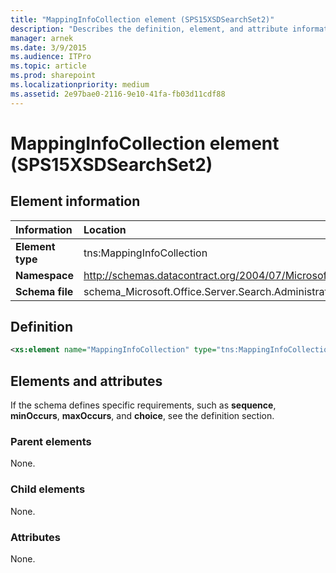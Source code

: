 ```yaml
---
title: "MappingInfoCollection element (SPS15XSDSearchSet2)"
description: "Describes the definition, element, and attribute information for the MappingInfoCollection element (SPS15XSDSearchSet2)."
manager: arnek
ms.date: 3/9/2015
ms.audience: ITPro
ms.topic: article
ms.prod: sharepoint
ms.localizationpriority: medium
ms.assetid: 2e97bae0-2116-9e10-41fa-fb03d11cdf88
---
```


# MappingInfoCollection element (SPS15XSDSearchSet2)

 
  
## Element information

|Information|Location|
|:-----|:-----|
|**Element type** <br/> |tns:MappingInfoCollection  <br/> |
|**Namespace** <br/> |http://schemas.datacontract.org/2004/07/Microsoft.Office.Server.Search.Administration  <br/> |
|**Schema file** <br/> |schema_Microsoft.Office.Server.Search.Administration.xsd  <br/> |
   
## Definition

```XML
<xs:element name="MappingInfoCollection" type="tns:MappingInfoCollection"></xs:element>

```

## Elements and attributes

If the schema defines specific requirements, such as **sequence**, **minOccurs**, **maxOccurs**, and **choice**, see the definition section. 
  
### Parent elements

None.
  
### Child elements

None.
  
### Attributes

None.
  

